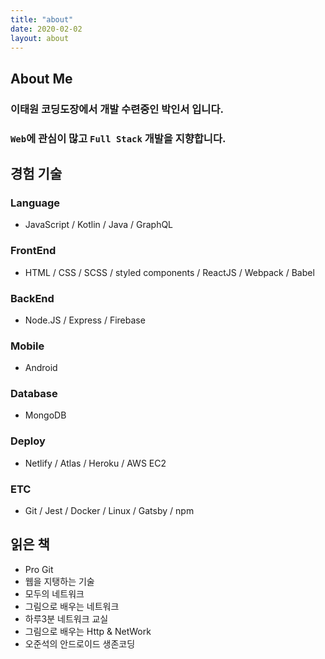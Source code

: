 ```yaml
---
title: "about"
date: 2020-02-02
layout: about
---
```


## About Me

### 이태원 코딩도장에서 개발 수련중인 **박인서** 입니다.

### `Web`에 관심이 많고 `Full Stack` 개발을 지향합니다.

## 경험 기술

### Language

- JavaScript / Kotlin / Java / GraphQL

### FrontEnd

- HTML / CSS / SCSS / styled components / ReactJS / Webpack / Babel

### BackEnd

- Node.JS / Express / Firebase

### Mobile

- Android

### Database

- MongoDB

### Deploy

- Netlify / Atlas / Heroku / AWS EC2

### ETC

- Git / Jest / Docker / Linux / Gatsby / npm

## 읽은 책

- Pro Git
- 웹을 지탱하는 기술
- 모두의 네트워크
- 그림으로 배우는 네트워크
- 하루3분 네트워크 교실
- 그림으로 배우는 Http & NetWork
- 오준석의 안드로이드 생존코딩

